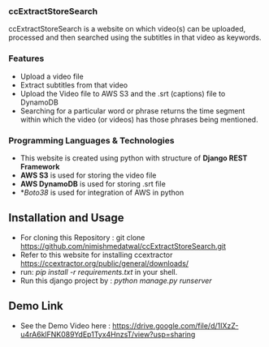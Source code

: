 ### ccExtractStoreSearch
ccExtractStoreSearch is a website on which video(s) can be uploaded, processed and then searched using the subtitles in that video as keywords.


### **Features**
- Upload a video file
- Extract subtitles from that video 
- Upload the Video file to AWS S3 and the .srt (captions) file to DynamoDB
- Searching for a particular word or phrase returns the time segment within which the video (or videos) has those phrases being mentioned.

### Programming Languages & Technologies

- This website is created using python with structure of **Django REST Framework**
- **AWS S3** is used for storing the video file
- **AWS DynamoDB** is used for storing .srt file
- **Boto38* is used for integration of AWS in python

## Installation and Usage
- For cloning this Repository : git clone https://github.com/nimishmedatwal/ccExtractStoreSearch.git
- Refer to this website for installing ccextractor https://ccextractor.org/public/general/downloads/
- run: *pip install -r requirements.txt* in your shell.
- Run this django project by : *python manage.py runserver*

## Demo Link
- See the Demo Video here : https://drive.google.com/file/d/1IXzZ-u4rA6klFNK089YdEp1Tyx4HnzsT/view?usp=sharing
